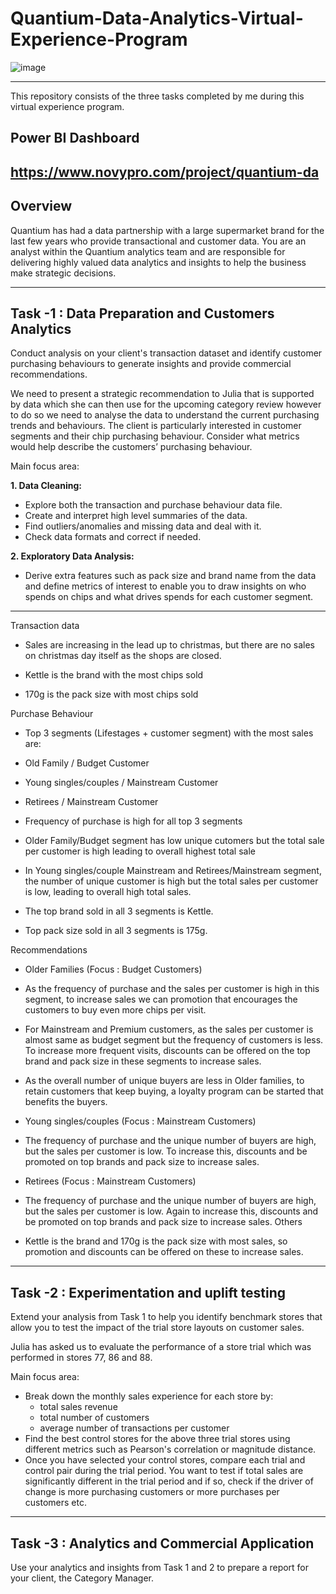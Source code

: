 # Quantium-Data-Analytics-Virtual-Experience-Program
![image](https://github.com/sidpatondikar/Quantium-Data-Analytics-Virtual-Experience-Program/assets/83869822/1d85f5e0-4967-44c3-9060-2c5c043dd5fb)

---------------------------
This repository consists of the three tasks completed by me during this virtual experience program. 

## Power BI Dashboard
https://www.novypro.com/project/quantium-da
---------------------------

## Overview 
Quantium has had a data partnership with a large supermarket brand for the last few years who provide transactional and customer data. You are an analyst within the Quantium analytics team and are responsible for delivering highly valued data analytics and insights to help the business make strategic decisions. 

----------------------------
## Task -1 : Data Preparation and Customers Analytics

Conduct analysis on your client's transaction dataset and identify customer purchasing behaviours to generate insights and provide commercial recommendations.

We need to present a strategic recommendation to Julia that is supported by data which she can then use for the upcoming category review however to do so we need to analyse the data to understand the current purchasing trends and behaviours. The client is particularly interested in customer segments and their chip purchasing behaviour. Consider what metrics would help describe the customers’ purchasing behaviour.  

Main focus area:

**1. Data Cleaning:**

  - Explore both the transaction and purchase behaviour data file.
  - Create and interpret high level summaries of the data.
  - Find outliers/anomalies and missing data and deal with it.
  - Check data formats and correct if needed.

**2. Exploratory Data Analysis:**
  - Derive extra features such as pack size and brand name from the data and define metrics of interest to enable you to draw insights on who spends on chips and what drives spends for each customer segment.
-----------------------------------------
Transaction data
- Sales are increasing in the lead up to christmas, but there are no sales on christmas day itself as the shops are closed.

- Kettle is the brand with the most chips sold

- 170g is the pack size with most chips sold

Purchase Behaviour
- Top 3 segments (Lifestages + customer segment) with the most sales are:

- Old Family / Budget Customer

- Young singles/couples / Mainstream Customer

- Retirees / Mainstream Customer

- Frequency of purchase is high for all top 3 segments

- Older Family/Budget segment has low unique cutomers but the total sale per customer is high leading to overall highest total sale

- In Young singles/couple Mainstream and Retirees/Mainstream segment, the number of unique customer is high but the total sales per customer is low, leading to overall high total sales.

- The top brand sold in all 3 segments is Kettle.

- Top pack size sold in all 3 segments is 175g.

Recommendations

- Older Families
(Focus : Budget Customers)

- As the frequency of purchase and the sales per customer is high in this segment, to increase sales we can promotion that encourages the customers to buy even more chips per visit.

- For Mainstream and Premium customers, as the sales per customer is almost same as budget segment but the frequency of customers is less. To increase more frequent visits, discounts can be offered on the top brand and pack size in these segments to increase sales.

- As the overall number of unique buyers are less in Older families, to retain customers that keep buying, a loyalty program can be started that benefits the buyers.

- Young singles/couples
(Focus : Mainstream Customers)

- The frequency of purchase and the unique number of buyers are high, but the sales per customer is low. To increase this, discounts and be promoted on top brands and pack size to increase sales.

- Retirees
(Focus : Mainstream Customers)

- The frequency of purchase and the unique number of buyers are high, but the sales per customer is low. Again to increase this, discounts and be promoted on top brands and pack size to increase sales.
Others
- Kettle is the brand and 170g is the pack size with most sales, so promotion and discounts can be offered on these to increase sales.
   

-----------------------------
## Task -2 : Experimentation and uplift testing

Extend your analysis from Task 1 to help you identify benchmark stores that allow you to test the impact of the trial store layouts on customer sales.

Julia has asked us to evaluate the performance of a store trial which was performed in stores 77, 86 and 88.

Main focus area:

- Break down the monthly sales experience for each store by:
    - total sales revenue
    - total number of customers
    - average number of transactions per customer
- Find the best control stores for the above three trial stores using different metrics such as Pearson's correlation or magnitude distance.
- Once you have selected your control stores, compare each trial and control pair during the trial period. You want to test if total sales are significantly different in the trial period and if so, check if the driver of change is more purchasing customers or more purchases per customers etc.


-------------------------------
## Task -3 : Analytics and Commercial Application

Use your analytics and insights from Task 1 and 2 to prepare a report for your client, the Category Manager.






